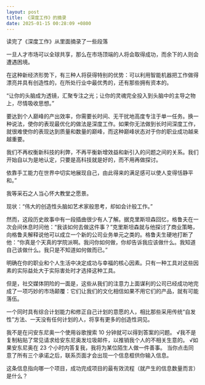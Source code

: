 ```yaml
---
layout: post
title: 《深度工作》的摘录
date: 2025-01-15 00:28:09 +0800
---
```

读完了《深度工作》从里面摘录了一些段落  

一旦人才市场可以全球共享，那么在市场顶端的人将会取得成功，而余下的人则会遭遇困境。

在这种新经济形势下，有三种人将获得特别的优势：可以利用智能机器把工作做得漂亮并具有创造性的，在所处行业中最优秀的，还有那些拥有资本的。

“让你的头脑成为透镜，汇聚专注之光；让你的灵魂完全投入到头脑中的主导之物上，尽情吸收思想。”

要达到个人巅峰的产出效率，你需要长时间、无干扰地高度专注于单一任务。换一种说法，使你的表现最优化的做法是深度工作。如果你无法做到长时间深度工作，就很难使你的表现达到质量和数量的巅峰，而这种巅峰状态对于你的职业成功越来越重要。

我们不再权衡新科技的利弊，不再平衡新增效益和新引入的问题之间的关系。我们开始自以为是地认定，只要是高科技就是好的，而不用再做探讨。

依靠手工能力在世界中切实地展现自己，由此得来的满足感可以使人变得恬静平和。”

我等采石之人当心怀大教堂之愿景。

现状：“伟大的创造性头脑如艺术家般思考，却如会计般工作。”

然而，这段历史故事中有一段插曲很少有人了解。据克里斯坦森回忆，格鲁夫在一次会间休息时问他：“我该如何去做这件事？”克里斯坦森就与他探讨了商业策略，向格鲁夫解释说他可以成立一个新的公司业务单元之类的。格鲁夫生硬地打断了他：“你真是个天真的学院派啊。我问你如何做，你却告诉我应该做什么。我知道自己该做什么。我只是不知道如何做而已。”

明确在你的职业和个人生活中决定成功与幸福的核心因素。只有一种工具对这些因素的实际益处大于实际害处时才选择这种工具。

但是，社交媒体阴险的一面是，这些从我们的注意力上面谋利的公司已经成功地完成了一项巧妙的市场颠覆：它们让我们的文化相信如果不用它们的产品，就有可能落伍。

一个同时具有综合计划能力和修正自己计划的意愿的人，相比那些采用传统“自发性”方法、一天没有任何计划的人，将享有更多的创造性洞见。

我不是在问安东尼奥一个使用谷歌搜索 10 分钟就可以得到答案的问题。 √我不是复制粘贴了常见请求给安东尼奥发垃圾邮件，以推销我个人的不相关生意的。 √如果安东尼奥在 23 个小时内答复我，我将为某位陌生人做一件善事。 当你点击同意了所有三个承诺之后，联系页面才会出现一个信息框供你输入信息。

这条信息指向哪一个项目，成功完成项目的最有效流程（就产生的信息数量而言）是什么？